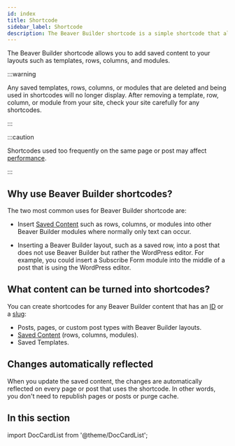 ```yaml
---
id: index
title: Shortcode
sidebar_label: Shortcode
description: The Beaver Builder shortcode is a simple shortcode that allows you to add saved content to your layouts such as templates, rows, columns, and modules.
---
```


The Beaver Builder shortcode allows you to add saved content to your layouts such as templates, rows, columns, and modules.

:::warning

Any saved templates, rows, columns, or modules that are deleted and being used in shortcodes will no longer display. After removing a template, row, column, or module from your site, check your site carefully for any shortcodes.

:::

:::caution

Shortcodes used too frequently on the same page or post may affect [performance](../advanced/performance.md).

:::

## Why use Beaver Builder shortcodes?

The two most common uses for Beaver Builder shortcode are:

- Insert [Saved Content](layouts/saved-content.md) such as rows, columns, or modules into other Beaver Builder modules where normally only text can occur.

- Inserting a Beaver Builder layout, such as a saved row, into a post that does not use Beaver Builder but rather the WordPress editor. For example, you could insert a Subscribe Form module into the middle of a post that is using the WordPress editor.

## What content can be turned into shortcodes?

You can create shortcodes for any Beaver Builder content that has an [ID](syntax.md#using-an-id) or a [slug](syntax.md#using-a-slug):

- Posts, pages, or custom post types with Beaver Builder layouts.
- [Saved Content](layouts/saved-content.md) (rows, columns, modules).
- Saved Templates.

## Changes automatically reflected

When you update the saved content, the changes are automatically reflected on every page or post that uses the shortcode. In other words, you don't need to republish pages or posts or purge cache.

## In this section

import DocCardList from '@theme/DocCardList';

<DocCardList />
